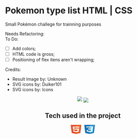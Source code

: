 # Pokemon type list HTML | CSS

Small Pokémon challege for trainning purposes

Needs Refactoring:<br>
To Do:
- [ ] Add colors;
- [ ] HTML code is gross;
- [ ] Positioning of flex itens aren't wrapping;

Credits:
- Result Image by: Unknown
- SVG icons by: <a href="https://github.com/duiker101" style="text-decoration: none;">Duiker101</a>
- SVG icons by: <a href="https://github.com/duiker101/pokemon-type-svg-icons" style="text-decoration: none;">Icons</a>

<p align="center">
<img width="200px" src="https://i.imgur.com/6ggWZtO.png"/>
<img align="center" src="https://i.imgur.com/Vem1vKa.png" width="1728"> 

<h2 align="center"> Tech used in the project </h2>
<div align="center" style="display: inline_block">
<img align="center" alt="HTML" height="30" width="40" src="https://raw.githubusercontent.com/devicons/devicon/master/icons/html5/html5-original.svg">
  <img align="center" alt="CSS" height="30" width="40" src="https://raw.githubusercontent.com/devicons/devicon/master/icons/css3/css3-original.svg">
</div>
